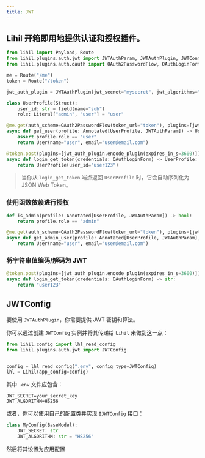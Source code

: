 ```yaml
---
title: JWT
---
```


## Lihil 开箱即用地提供认证和授权插件。

```python
from lihil import Payload, Route
from lihil.plugins.auth.jwt import JWTAuthParam, JWTAuthPlugin, JWTConfig
from lihil.plugins.auth.oauth import OAuth2PasswordFlow, OAuthLoginForm

me = Route("/me")
token = Route("/token")

jwt_auth_plugin = JWTAuthPlugin(jwt_secret="mysecret", jwt_algorithms="HS256")

class UserProfile(Struct):
    user_id: str = field(name="sub")
    role: Literal["admin", "user"] = "user"

@me.get(auth_scheme=OAuth2PasswordFlow(token_url="token"), plugins=[jwt_auth_plugin.decode_plugin()])
async def get_user(profile: Annotated[UserProfile, JWTAuthParam]) -> User:
    assert profile.role == "user"
    return User(name="user", email="user@email.com")

@token.post(plugins=[jwt_auth_plugin.encode_plugin(expires_in_s=3600)])
async def login_get_token(credentials: OAuthLoginForm) -> UserProfile:
    return UserProfile(user_id="user123")
```

> 当你从 `login_get_token` 端点返回 `UserProfile` 时，它会自动序列化为 JSON Web Token。

### 使用函数依赖进行授权

```python
def is_admin(profile: Annotated[UserProfile, JWTAuthParam]) -> bool:
    return profile.role == "admin"

@me.get(auth_scheme=OAuth2PasswordFlow(token_url="token"), plugins=[jwt_auth_plugin.decode_plugin()])
async def get_admin_user(profile: Annotated[UserProfile, JWTAuthParam], _: Annotated[bool, use(is_admin)]) -> User:
    return User(name="user", email="user@email.com")
```

### 将字符串值编码/解码为 JWT

```python
@token.post(plugins=[jwt_auth_plugin.encode_plugin(expires_in_s=3600)])
async def login_get_token(credentials: OAuthLoginForm) -> str:
    return "user123"
```

## JWTConfig

要使用 `JWTAuthPlugin`，你需要提供 JWT 密钥和算法。

你可以通过创建 `JWTConfig` 实例并将其传递给 `Lihil` 来做到这一点：

```python
from lihil.config import lhl_read_config
from lihil.plugins.auth.jwt import JWTConfig


config = lhl_read_config(".env", config_type=JWTConfig)
lhl = Lihil(app_config=config)
```

其中 `.env` 文件应包含：

```env
JWT_SECRET=your_secret_key
JWT_ALGORITHM=HS256
```

或者，你可以使用自己的配置类并实现 `IJWTConfig` 接口：

```python
class MyConfig(BaseModel):
    JWT_SECRET: str
    JWT_ALGORITHM: str = "HS256"
```

然后将其设置为应用配置